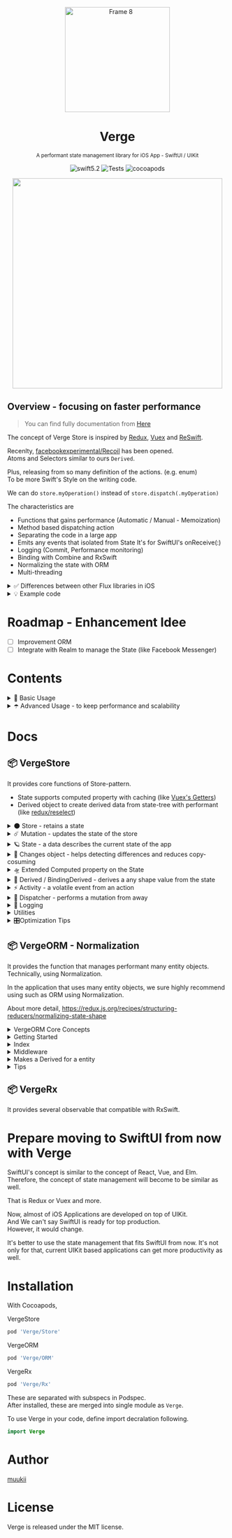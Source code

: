 <p align="center">
<img width="240" alt="Frame 8" src="https://user-images.githubusercontent.com/1888355/82828305-b6d2e880-9eeb-11ea-9c3b-7659da42b499.png">
</p>

<h1 align="center">Verge</h1>
<p align="center">
<sub>A performant state management library for iOS App - SwiftUI / UIKit</sub>
</p>

<p align="center">
<img alt="swift5.2" src="https://img.shields.io/badge/swift-5.2-ED523F.svg?style=flat"/>
<img alt="Tests" src="https://github.com/muukii/Verge/workflows/Tests/badge.svg"/>
<img alt="cocoapods" src="https://img.shields.io/cocoapods/v/Verge" />
</p>

<p align="center">
<img width="480px" src="https://user-images.githubusercontent.com/1888355/81477721-268e7580-9254-11ea-94fa-1c2135cdc16f.png"/>
</p>

## Overview - focusing on faster performance

> You can find fully documentation from [Here](#modules-overview)

The concept of Verge Store is inspired by [Redux](https://redux.js.org/), [Vuex](https://vuex.vuejs.org/) and [ReSwift](https://github.com/ReSwift/ReSwift).

Recenlty, [facebookexperimental/Recoil](https://github.com/facebookexperimental/Recoil) has been opened.  
Atoms and Selectors similar to ours `Derived`.

Plus, releasing from so many definition of the actions. (e.g. enum)<br>
To be more Swift's Style on the writing code.

We can do `store.myOperation()` instead of `store.dispatch(.myOperation)`

The characteristics are

* Functions that gains performance (Automatic / Manual - Memoization)
* Method based dispatching action
* Separating the code in a large app
* Emits any events that isolated from State It's for SwiftUI's onReceive\(:\)
* Logging \(Commit, Performance monitoring\)
* Binding with Combine and RxSwift
* Normalizing the state with ORM
* Multi-threading

<details><summary>✅ Differences between other Flux libraries in iOS</summary>
<p>

Firstly, Verge provides the functions to keep excellent performance in using Store-Pattern.

Verge focuses on using in the real-world.

For example, the application must have many features depends on its business.<br>
Such as the application might be getting complicated.

To solve this issue, we can choose Store-Pattern such as flux.

At a glance, Flux architecture is amazing.<br>
However, we have to follow the disadvantages behind it.

They are coming from the application runs with Data-Driven (Mostly).<br>
Data-Driven will cause some expensive calculations in the application that depends on the complexity of the application.<br>
Sometimes, we may face some performance issues we can't overlook it.

Redux and Vuex are already following that.

- Redux
  - reselect
  - ORM
- Vuex
  - Getters
  - ORM

Verge is trying to do that in iOS application with Swift.

Specifically:
- Derived (Similar to [facebookexperimental/Recoil](https://github.com/facebookexperimental/Recoil)'s Atom and Selector)
- ORM

</p>
</details>

<details><summary>💡 Example code</summary>
<p>

```swift
struct State: StateType {
  var name: String = ""
  var age: Int = 0
}

enum Activity {
  case somethingHappen
}

// 🌟with UIKit
class ViewController: UIViewController {
  
  ...  
  
  let store = Store<State, Activity>(initialState: .init(), logger: nil)
  
  ...
            
  func update(changes: Changes<State>) {
    
    changes.ifChanged(\.name) { (name) in
      nameLabel.text = name
    }
    
    changes.ifChanged(\.age) { (age) in
      ageLabel.text = age.description
    }
    
  }
}


// 🌟with SwiftUI
struct MyView: View {
  
  @EnvironmentObject var store: Store<State, Activity>
  
  var body: some View {
    Group {
      Text(store.state.name)
      Text(store.state.age)
    }
  }
}
```

</p>
</details>

# Roadmap - Enhancement Idee

- [ ] Improvement ORM
- [ ] Integrate with Realm to manage the State (like Facebook Messenger)

# Contents

<details><summary>🍐 Basic Usage</summary>


## 🍐 Basic Usage

To start to use Verge in our app, we use these domains:

* **State**
  * A type of state-tree that describes the data our feature needs.
* **Activity**
  * A type that describes an activity that happens during performs the action.
  * This instance won't be stored in anywhere. It would help us to perform something by event-driven.
  * Consider to use this depends on that if can be represented as a state.
  * For example, to present alert or notifcitaions by the action.
* **Action**
  * Just a method that a store or dispatcher defines.
* **Store**
  * A storage object to manage a state and emit activities by the action.
  * Store can dispatch actions to itself.
* **Dispatcher (Optional)**
  * A type to dispatch an action to specific store.
  * For a large application, to separate the logics each domain.
  
**Setup a Store**
  
Define a state
  
```swift
struct MyState {
  var count = 0
}
```

Define an activity

```swift
enum MyActivity {
  case countWasIncremented
}
```

Define a store that uses defined state and activity

```swift
class MyStore: Store<MyState, MyActivity> {

  init(dependency: Dependency) {
    super.init(initialState: .init(), logger: nil)
  }
  
}
```

We can create an instance from `Store` but we can put some dependencies (e.g. API client) with creating a sub-class of `Store`.

(If you don't need Activity, you can set `Never` there.)

And then, add an action in the store

```swift
class MyStore: Store<MyState, MyActivity> {

  init(dependency: Dependency) {
    super.init(initialState: .init(), logger: nil)
  }
  
  func incrementCount() {
    commit { 
      $0.count += 1
    }
  }
}
```

Yes, this point is most different with Redux. it's close to Vuex.<br>
Store knows what the application's needs.

For example, call that action.

```swift
let store = MyStore(...)
store.incrementCount()
```

There are some advantages:

- **Better Performance**
  - Swift can perform this action with Swift's method dispatching instead switch-case computing. 
- **Returns anything we need**
  - the action can return anything from that action (e.g. state or result)
  - If that action dispatch async operation, it can return `Future` object. (such as Vuex action)
  
Perform a commit asynchronously

```swift
func incrementCount() {
  DispatchQueue.main.async {
    commit { 
      $0.count += 1
    } 
  }
}
```

Send an activity from the action

```swift
func incrementCount() {
  commit { 
    $0.count += 1
  }
  send(.countWasIncremented)
}
```

**Use the store in SwiftUI**

(Currently, Verge's development is focusing on UIKit.)

```swift
struct MyView: View {
  
  @EnvironmentObject var store: MyStore
  
  var body: some View {
    Group {
      Text(store.state.name)
      Text(store.state.age)
    }
    .onReceive(session.store.activityPublisher) { (activity) in
      ...
    }
  }
}
```

**Use the store in UIKit**

In UIKit, UIKit doesn't work with differentiating.<br>
To keep better performance, we need to set a value if it's changed.

Verge publishes an object that contains previous state and latest state, Changes object would be so helpful to check if a value changed.

```swift
class ViewController: UIViewController {
    
  let store: MyStore
  
  var cancellable: VergeAnyCancellable?
  
  init(store: MyStore) {
    ...
    
    self.cancellable = store.sinkChanges { [weak self] changes in
      self?.update(changes: changes)
    }
    
  }
            
  private func update(changes: Changes<MyStore.State>) {
    
    changes.ifChanged(\.name) { (name) in
      nameLabel.text = name
    }
    
    changes.ifChanged(\.age) { (age) in
      ageLabel.text = age.description
    }
    
  }
}
```
</details>

<details><summary>☂️ Advanced Usage - to keep performance and scalability</summary>

## ☂️ Advanced Usage - to keep performance and scalability


**Adding a cachable computed property in a State**

We can add a computed property in a state to get a derived value with stored property,<br>
and that computed property works fine as well other stored property.

```swift
struct MyState {
  var items: [Item] = [] {
  
  var itemsCount: Int {
    items.count
  }
}
```

However, this patterns might cause an expensive cost of operation depends on how they computes. <br>
To solve it, Verge arrows us to define the computed property with another approach.

```swift
struct MyState: ExtendedStateType {

  var name: String = ...
  var items: [Int] = []
  
  struct Extended: ExtendedType {
    let filteredArray = Field.Computed<[Int]> {
      $0.items.filter { $0 > 300 }
    }
    .ifChanged(selector: \.largeArray)
  }
}
```

```swift
let store: MyStore

store.changes.computed.filteredArray
```

This defined computed array calculates only if changed specified value.<br>
That condition to re-calculate is defined with `.ifChanged` method in the example code.

And finally, it caches the result by first-time access and it returns cached value until if the source value changed.


**Making a slice of the state (Selector)**

We can create a slice object that derives a data from the state.

```swift
let derived: Derived<Int> = store.derived(.map(\.count))

// take a value
derived.value

// subscribe a value changes
derived.sinkChanges { (changes: Changes<Int>) in 
}
```

[Details here](https://muukii-app.gitbook.io/verge/docs-vergestore/derived-bindingderived)

**Creating a Dispatcher**

Store arrows us to define an action in itself, that might cause gain complexity in supporting a large application.<br>
To solve this, Verge offers us to create an object that dispatches an action to the store.<br>
We can separate the code of actions to keep maintainability.<br>
that also help us to manage a different type of dependencies.<br>

For example, the case of those dependencies different between logged-in and logged-out.

```swift
class MyDispatcher: MyStore.Dispatcher {
  func moreOperation() {
    commit {
      ...
    }
  }
}

let store: MyStore
let dispatcher = MyDispatcher(target: store)
```

Additionally, We can create a dispatcher that focuses the specified sub-tree of the state.<br>
You can check the detail of this from [our documentation](https://muukii-app.gitbook.io/verge/docs-vergestore/dispatcher).

</details>

# Docs

## 📦 VergeStore

It provides core functions of Store-pattern.

- State supports computed property with caching (like [Vuex's Getters](https://vuex.vuejs.org/guide/getters.html))
- Derived object to create derived data from state-tree with performant (like [redux/reselect](https://github.com/reduxjs/reselect))

<details><summary>🌑 Store - retains a state</summary>
<p>

**Store** 
-   a reference type object    
-   manages the state object that contains the application state    
-   commits **Mutation** to update the state

## Define a Store

```swift
struct State: StateType {
  var count: Int = 0
}

enum Activity {
  case happen
}

final class MyStore: Store<State, Activity> {
  
  init() {
    super.init(
      initialState: .init(),
      logger: DefaultStoreLogger.shared
    )
  }
   
}
```

## Add a Mutation

```swift
final class MyStore: Store<State, Activity> {

  func increment() {
    commit {
      $0.count += 0
    }
  }
  
}
```

## Commit the mutation

```swift
let store = MyStore()
store.increment()
```

</p>
</details>

<details><summary>☄️ Mutation - updates the state of the store</summary>
<p>

## What Mutation is
The only way to actually change state in a Store is by committing a mutation. 
Define a function that returns Mutation object. 
That expresses that function is Mutation

> Mutation does **NOT** allow to run asynchronous operation.

## To define mutations in the Store

```swift
struct MyState {
  var todos: [TODO] = []
}

class MyStore: Store<MyState, Never> {

  func addNewTodo(title: String) {
    commit { (state: inout MyState) in
      state.todos.append(Todo(title: title, hasCompleted: false))
    }
  }
  
}
```

## To run Mutation

```swift
let store = MyStore()
store.addNewTodo(title: "Create SwiftUI App")

print(store.state.todos)
// store.state.todos => [Todo(title: "Create SwiftUI App", hasCompleted: false)]
```

</p>
</details>

<details><summary>🪐 State - a data describes the current state of the app</summary>
<p>

## Using single state tree (Not enforced)

VergeStore uses a **single state-tree. (Recommended)** That means an object contains all of the application's state. With this, we can get to achieve **"single source of truth"**

That state is managed by **Store**. It process updating the state and notify updated events to the subscribers.

> 💡 VergeStore does support multiple state-tree as well. Depending on the case, we can create another Store instance.

## Add a computed property

```swift
struct State: StateType {
  
  var count: Int = 0
  
  var countText: String {
    return count.description
  }
  
}
```

Although in some of cases, the cost of computing might be higher which depends on how it create the value from stored properties.

## StateType protocol helps to modify

VergeStore provides `StateType` protocol as a helper.

It will be used in State struct that Store uses. `StateType` protocol is just providing the extensions to mutate easily in the nested state.

```swift
public protocol StateType {
}

extension StateType {

  public mutating func update<T>(target keyPath: WritableKeyPath<Self, T>, update: (inout T.Wrapped) throws -> Void) rethrows where T : VergeStore._VergeStore_OptionalProtocol

  public mutating func update<T>(target keyPath: WritableKeyPath<Self, T>, update: (inout T) throws -> Void) rethrows

  public mutating func update(update: (inout Self) throws -> Void) rethrows
}
```

> There is `ExtendedStateType` from StateType.
> This provies us to get more stuff that increases performance and productivity.

## Normalization

**If you put the data that has relation-ship or complicated structure into state tree, it would be needed normalization to keep performance. Please check VergeORM module**

[About more Normalization and why we need to do this]([https://redux.js.org/recipes/structuring-reducers/normalizing-state-shape/](https://redux.js.org/recipes/structuring-reducers/normalizing-state-shape/))

</p>
</details>

<details><summary>🌟 Changes object - helps detecting differences and reduces copy-cosuming</summary>
<p>

## Update UI from State

In subscribing the state and binding UI, it's most important to reduce the meaningless time to update UI.

What things are the meaningless? that is the update UI which contains no updates.

Basically, we can do this like followings

```swift
func updateUI(newState: State) {
  if self.label.text != newState.name {
    self.label.text = newState.name
  }
}
```

Although, this approach make the code a little bit complicated by increasing the code to update UI.

## Update UI when only the state changed

Store provides Changes<State> object.
It provides some functions to get the value from state with condition.

```swift
let store: Store<MyState, Never>

let changes: Changes<MyState> = store.changes

changes.ifChanged(\.name) { name in
  // called only name changed
}
```

## Subscribing the state

```swift
class ViewController: UIViewController {

  var subscriptions = Set<UntilDeinitCancellable>()
  
  let store: MyStore<MyState, MyActivity> 

  override func viewDidLoad() { 
  
    super.viewDidLoad()
  
    store.sinkChanges { [weak self] (changes) in
      // it will be called on the thread which committed
      self?.update(changes: changes)
    }
    .store(in: &subscriptions)
  }
  
  private func update(changes: Changes<MyState> {
    changes.ifChanged(\.name) { name in
      // called only name changed
    }
    ...
  }
  
}
```

</p>
</details>

<details><summary>🛸 Extended Computed property on the State</summary>
<p>

## Overview
A declaration to add a computed-property into the state. It helps to add a property that does not need to be stored-property. It's like Swift's computed property like following:

```swift
struct State {
 var items: [Item] = [] {

 var itemsCount: Int {
   items.count
 }
}
```

However, this Swift's computed-property will compute the value every state changed. It might become a serious issue on performance.

Compared with Swift's computed property and this, this does not compute the value every state changes, It does compute depend on specified rules.
That rules mainly come from the concept of Memoization.

Example code:

```swift
struct State: ExtendedStateType {

 var name: String = ...
 var items: [Int] = []

 struct Extended: ExtendedType {

   static let instance = Extended()

   let filteredArray = Field.Computed<[Int]> {
     $0.items.filter { $0 > 300 }
   }
   .dropsInput {
     $0.noChanges(\.items)
   }
 }
}
```

```swift
let store: MyStore<State, Never> = ...

let state = store.state

let result: [Int] = state.computed.filteredArray
```

## Instruction

### Computed Property on State

States may have a property that actually does not need to be stored property. In that case, we can use computed property.

Although, we should take care of the cost of the computing to return value in that. What is that case? Followings explains that.

> Computed concept is inspired from Vuex Getters. [https://vuex.vuejs.org/guide/getters.html](https://vuex.vuejs.org/guide/getters.html)

For example, there is itemsCount.

```swift
struct State {
  var items: [Item] = []
    
  var itemsCount: Int = 0
}
```

In order to become itemsCount dynamic value, it needs to be updated with updating items like this.

```swift
struct State {
  var items: [Item] = [] {
    didSet {
      itemsCount = items.count
    }
  }
    
  var itemsCount: Int = 0
}
```

We got it, but we don't think it's pretty simple. Actually we can do this like this.

```swift
struct State {
  var items: [Item] = [] {
  
  var itemsCount: Int {
    items.count
  }
}
```

With this, it did get to be more simple.

```swift
struct State {
  var items: [Item] = []
  
  var processedItems: [ProcessedItem] {
    items.map { $0.doSomeExpensiveProcessing() }
  }
}
```

As an example, Item can be processed with the something operation that takes expensive cost. We can replace this example with filter function. 

This code looks is very simple and it has got data from source of truth. Every time we can get correct data. However we can look this takes a lot of the computing resources. In this case, it would be better to use didSet and update data.

```swift
struct State {
  var items: [Item] = [] {
    didSet {
      processedItems = items.map { $0.doSomeExpensiveProcessing() }
    }
  }
  
  var processedItems: [ProcessedItem] = []
}
```

However, as we said, this approach is not simple. And this can not handle easily a case that combining from multiple stored property. Next introduces one of the solutions.


## Extended Computed Properties

VergeStore has a way of providing computed property with caching to reduce taking computing resource.

Keywords are:
-   ExtendedStateType    
-   ExtendedType
-   Field.Computed<T>
    
Above State code can be improved like following.

```swift
struct State: ExtendedStateType {

  var name: String = ...
  var items: [Int] = []
  
  struct Extended: ExtendedType {
  
    static let instance = Extended() 
    
    let filteredArray = Field.Computed<[Int]> {
      $0.items.filter { $0 > 300 }
    }
    .dropsInput {
      $0.noChanges(\.items)
    }
  }
}
```

To access that computed property, we can do the followings:

```swift
let store: MyStore<State, Never> = ...

let state = store.state

let result: [Int] = state.computed.filteredArray
```

`store.computed.filteredArray` will be updated only when items updated. Since the results are stored as a cache, we can take value without computing.

Followings are the steps describes when it computes while paying the cost.

```swift
let store: MyStore<State, Never> = ...

// It computes
store.state.computed.filteredArray

// no computes because results cached with first-time access
store.state.computed.filteredArray

// State will change but no affects items
store.commit {
  $0.name = "Muukii"
}

// no computes because results cached with first-time access
store.state.computed.filteredArray

// State will change with it affects items
store.commit {
  $0.items.append(...)
}

// It computes new value
store.state.computed.filteredArray
```

</p>
</details>

<details><summary>🌙 Derived / BindingDerived - derives a any shape value from the state</summary>
<p>

> **Derived** is inspired by [redux/reselect](https://github.com/reduxjs/reselect).

Derived's functions are:
-   Computes the derived data from the state tree
-   Emit the updated data with updating Store
-   Supports subscribe the data
-   Supports Memoization

## Overview
### Setting up the Store

```swift
struct State {
  var title: String = ""
  var count: Int = 0
}

let store = StoreBase<State, Never>(initialState: .init(), logger: nil)
```

### Create a Derived object

```swift
let derived: Derived<Int> = store.derived(.map(\.count))

// we can write also this.
// However, we recommend do above way as possible
// because it enables cache.
let derived: Derived<Int> = store.derived(.map { $0.count })
```

Derived is an object (reference type). It provides a latest value from a store.
This supports getting the value ad-hoc or subscribing the value updating.

## Take a value
Derived allows us to take the latest value at the time.

```swift
let value: Int = derived.value
```

## Subscribe the latest value Derived provides

Derived allows us to subscribe to the updated value.

```swift
let cancellable = derived.sinkValue { (changes: Changes<Int>) in 
}
```

> ✅ 
> Please, carefully handle a cancellable object. A concealable object that returns that subscribe method is similar to AnyCancellable of Combine.framework. We need to retain that until we don't need to get the update event.

## Supports other Reactive Frameworks
We might need to use some Reactive framework to integrate other sequence. Derived allows us to make to a sequence from itself. Currently, it supports Combine.framework and RxSwift.framework.

### + Combine

```swift
derived
  .valuePublisher()
  .sink { (changes: Changes<Int>) in
  
  }
```

### + RxSwift

> 💡You need to install VergeRx module to use this.

```swift
derived.rx
  .changesObservable()
  .subscribe(onNext: { (changes: Changes<Int>) in
  
  })
```

## Memoization to keep good performance

Mostly Derived is used for projecting the specified shape from the source object. 
And some cases may contain an expensive operation. In that case, we can consider to tune Memoization up.​ 
We can see the detail of Memoization from below link.

[Wiki - Memoization]([https://en.wikipedia.org/wiki/Memoization](https://en.wikipedia.org/wiki/Memoization))

## Suppress the map operation that projects no changes

In create Derived method, we can get the detail that how we suppress the no need updating and updated event.

```swift
extension StoreType {

  public func derived<NewState>(
    _ memoizeMap: MemoizeMap<Changes<State>, NewState>,
    dropsOutput: @escaping (Changes<NewState>) -> Bool = { _ in false }
  ) -> Derived<NewState>
  
}
```

</p>
</details>

<details><summary>⚡️ Activity - a volatile event from an action</summary>
<p>

## What activity does
VergeStore supports send some events that won't be stored on state.
Even if an application runs with Data-Driven, it might have some issues that not easy to something with Data-Driven.
For example, something that would happen with the timer's trigger. This case is not easy with expressing state.
Activity helps that can do easily.
This means VergeStore can use Event-Driven from Data-Driven partially.
We think it's not so special concept. SwiftUI supports these use cases as well that using Combine's Publisher.

```swift
func onReceive<P>(_ publisher: P, perform action: @escaping (P.Output) -> Void) -> some View where P : Publisher, P.Failure == Never
```

[Apple's SwiftUI Ref]([https://developer.apple.com/documentation/swiftui/view/3365935-onreceive](https://developer.apple.com/documentation/swiftui/view/3365935-onreceive))

## Sends Activity

In sample code following this

```swift
final class MyStore: Store<State, Never>
```

`Never` means no activity.
To send activity to subscriber, starting from defining the Activity.

```swift
struct State {
    
}

enum Activity {
  case didSendMessage
}

final class MyStore: Store<State, Activity> {
    
  init() {
    super.init(initialState: .init(), logger: DefaultLogger.shared)
  }
  
  func sendMessage() {
    send(.didSendMessage)
  }
}
```

> In this sample, Store has DispatcherType. If you create the application not so much complicated, you don't need separate Store and Dispatcher.

```swift
let store = Store()

store
  .activityPublisher
  .sink { event in
    // do something
  }
  .store(in: &subscriptions)
```

</p>
</details>

<details><summary>🚀 Dispatcher - performs a mutation from away</summary>
<p>

## What Dispatcher does

Dispatcher's needs is **to update the state that Store manages** and to **manage dependencies to create Mutation and Action.**

**Dispatcher does not have own state. Dispatcher runs with Store.**

**Example**

```swift
class MyDispatcher: MyStore.Dispatcher {

}

let store = MyStore()
let dispatcher = MyDispatcher(target: store)
```

> 💡 
> Actual type of MyStore.Dispatcher is DispatcherBase<State, Never> It is a typealias to write shortly.

Managing dependencies code

```swift
class MyDispatcher: MyStore.Dispatcher {

  let apiClient: APIClient

  init(apiClient: APIClient, target store: StoreBase<RootState>) {
    self.apiClient = apiClient
    super.init(target: store)
  }
}

let store = MyStore()
let apiClient = APIClient()
let dispatcher = MyDispatcher(apiClient: apiClient, target: store)
```

## Create multiple Dispatcher

![image](https://user-images.githubusercontent.com/1888355/82821486-28586a00-9edf-11ea-8c98-062eafcc4f16.png)

We can create multiple Dispatcher each use-cases.

For example, In case the timing of getting dependencies that to be needed by run Action or Mutation is different, it will not be easy to define in the one dispatcher. We will have the optional properties in there.

In this case, creating multiple dispatchers will help us. Define the dispatcher each the timing of getting dependencies.

```swift
class LoggedInDispatcher: MyStore.Dispatcher {
  
  let apiClientNeedsAuthToken = ...
  ...
}

class LoggedOutDispatcher: DispatcherBase<RootState> {

  let apiClientWithoutAuthToken = ...
  ...
}

let store = MyStore()
let loggedInDispatcher = LoggedInDispatcher(...)
let loggedOutDispatcher = LoggedOutDispatcher(...)
```

</details>

<details><summary>🔭 Logging</summary>

## Start logging from DefaultStoreLogger
DefaultStoreLogger is the pre-implemented logger that send the logs to OSLog.
To enable logging, set the logger instance to Store's initializer.

```swift
Store<MyState, MyActivity>.init(
  initialState: ...,
  logger: DefaultStoreLogger.shared // 🤩
)
```

Mainly, we can monitor log about commit in Xcode's console and Terminal.app

```
2020-05-25 23:47:06.884304+0900 VergeStoreDemoSwiftUI[84086:2813713] [Commit] {
  "store" : "VergeStore.Store<VergeStoreDemoSwiftUI.SessionState, Swift.Never>()",
  "tookMilliseconds" : 0.19299983978271484,
  "trace" : {
    "createdAt" : "2020-05-25T14:47:06Z",
    "file" : "\/Users\/muukii\/.ghq\/github.com\/muukii\/Verge\/worktree\/space1\/Sources\/VergeStoreDemoSwiftUI\/Session.swift",
    "function" : "submitNewPost(title:from:)",
    "line" : 129,
    "name" : ""
  },
  "type" : "commit"
}
```

## Creating a customized logger

If you need a customized logger, you can create that with `StoreLogger` protocol.

```swift
public protocol StoreLogger {
  
  func didCommit(log: CommitLog)
  
  func didCreateDispatcher(log: DidCreateDispatcherLog)
  func didDestroyDispatcher(log: DidDestroyDispatcherLog)
}
```

</details>

<details><summary>Utilities</summary>

## Fragment\<State>

## Fragment helps compare if state was updated without Equatable

‌In a single state tree, comparing for reducing the number of updates would be most important for keep performance. However, implementing Equatable is not easy basically. Instead, adding a like flag that indicates updated itself, it would be easy

## Actually, we need to get to flag that means different, it no need to be equal

Actually, we need to get to flag that means **different**, it no need to be **equal**.

## Fragment does embed state with flag‌

Now we can use Fragment struct that is a container for wrapping inside state up. With dynamicMemberLookup, we can access the properties without new property. Fragment has `UpdatedMarker`, we can compare if the state was updated with this.

```swift
struct YourState {
  var name: String = ...
}

struct AppState {

  @Fragment var yourState YourState = .init()
}

appState.yourState.name

// get unique value that indicates updated to compare with previous value.
// this value would be updated on every mutation of this tree.
appState.$yourState.counter.value 
```

</details>

<details><summary>🎛Optimization Tips</summary>

## Writing high-performance state-management

> WIP

* ExtendedComputedProperty

</details>

## 📦 VergeORM - Normalization

It provides the function that manages performant many entity objects.<br>
Technically, using Normalization.

In the application that uses many entity objects, we sure highly recommend using such as ORM using Normalization.

About more detail,
https://redux.js.org/recipes/structuring-reducers/normalizing-state-shape

<details><summary>VergeORM Core Concepts</summary>
<p>

VergeORM is a library to manage Object-Relational Mapping in the value-type struct.

It provides to store with Normalization and accessing easier way.
Basically, If we do Normalization without any tool, accessing would be complicated.

The datastore can be stored anywhere because it's built by struct type.
It allows that to adapt to state-shape already exists.

```swift
struct YourAppState: StateType {
  
  // VergeORM's datastore 
  struct Database: DatabaseType {
  
    ...
    // We will explain this later.
  }
      
  // Put Database anywhere you'd like  
  var db: Database = .init()

  ... other states
}
```

## Stores data with normalization

Many applications manage a lot of entities. Single state-tree requires work similar to creating database schema. The state shape is most important, otherwise performance issue will appear when your application grows.

‌
To avoid this, we should do **Normalize** the State Shape. About Normalizing state shape, [Redux documentation](https://redux.js.org/recipes/structuring-reducers/normalizing-state-shape) explains it so good. VergeORM provides several helper methods to normalize state shape.

-   Supports find, insert, delete with easy plain implementations.    
-   Supports batch update with context, anywhere it can abort and revert to current state.

</p>
</details>

<details><summary>Getting Started</summary>

## Create Database struct

**Database struct** contains the tables for each Entity. As a struct object, that allows to manage history and it can be embedded on the state that application uses.
‌
-   Database struct    
    -   Book entity        
    -   Author entity

## Add DatabaseType protocol to your database struct

```swift
struct Database: DatabaseType {
}
```

`DatabaseType` protocol has several constraints and provides functions with that. To satisfy those constraints, make it like following

```swift
struct Database: DatabaseType {

  struct Schema: EntitySchemaType {

  }

  struct Indexes: IndexesType {

  }

  var _backingStorage: BackingStorage = .init()
}
```

## Register EntityTable

As an example, suppose we have Book and Author entities.

```swift
struct Book: EntityType {

  typealias IdentifierType = String

  var entityID: EntityID {
    .init(rawID)
  }

  let rawID: String
}

struct Author: EntityType {

  typealias IdentifierType = String

  var entityID: EntityID {
    .init(rawID)
  }

  let rawID: String
}
```

By conforming to `EntityType` protocol, it can be used by Database as Entity. It needs `rawID` and you can set whatever type your Entity needs.

And then, add these entities to Schema object.

```swift
struct Database: DatabaseType {

  struct Schema: EntitySchemaType {
    let book = Book.EntityTableKey()
    let author = Book.EntityTableKey()
  }

  struct Indexes: IndexesType {
    // In this time, we don't touch here.
  }

  var _backingStorage: BackingStorage = .init()
}
```

Finally, you can use Database object like this.

```swift
let db = RootState.Database()

let bookEntityTable: EntityTable<Book, Read> = db.entities.book
```

You can get aEntityTable object for Book.
And then you can use these methods.

```swift
bookEntityTable.all()
bookEntityTable.find(by: <#T##VergeTypedIdentifier<Book>#>)
bookEntityTable.find(in: <#T##Sequence#>)
```

> 💡
> These syntax are realized by Swift's dynamicMemberLookup. If you have curiosity, please check out the source-code.

## Update Database

To update Database object(Insert, Update, Delete), use `performbatchUpdates` method.

```swift
db.performBatchUpdates { (context) in
  // Put the updating code here
}
```

Example:
```swift
db.performBatchUpdates { (context) in
  let book = Book(rawID: "some")
  context.book.insert(book)
}

// db.entities.book.count == 1
```

</details>

<details><summary>Index</summary>

## To find the entity faster, Index.

As shown in the Getting Started section, we can get entities by the following code.

```swift
let db =  RootState.Database()

db.bookEntityTable.all()

db.bookEntityTable.find(by: <#T##VergeTypedIdentifier<Book>#>)

db.bookEntityTable.find(in: <#T##Sequence#>)
```

To do this, we need to manage the Identifier of the entity and additionally, to get an array of entities, we need to manage the order of Identifier.

To do this, VergeORM provides Index feature. Index manages the set of identifiers in several structures.

> 💡
> Meaning of Index might be a bit different than RDB's Index. At least, Index manages identifiers to find the entity faster than linear search.

Currently, we have the following types,‌
-   **OrderedIDIndex**    
    -   [EntityID]        
    -   Manages identifiers in an ordered collection           
-   **GroupByEntityIndex**
    -   [EntityID : [EntityID]]
    -   Manages identifiers that are grouped by another identifier
-   **HashIndex**
	-  [Key : EntityID]
	-  Manages identifiers with hashable keys
-   **SetIndex**
    -   Set<EntityID>
-   **GroupByKeyIndex**    
    -   [Key : [EntityID]]
            
## Register Index

Let's take a look at how to register Index. The whole index is here.

```swift
struct Database: DatabaseType {

  struct Schema: EntitySchemaType {
    let book = Book.EntityTableKey()
    let author = Book.EntityTableKey()
  }

  struct Indexes: IndexesType {
    // 👋 Here!
  }

  var _backingStorage: BackingStorage = .init()
}
```

Indexes struct describes the set of indexes. All of the indexes managed by VergeORM would be here.

For now, we add a simple ordered index just like this.

```swift
struct Indexes: IndexesType {
  let allBooks = IndexKey<OrderedIDIndex<Schema, Book>>()
  // or OrderedIDIndex<Schema, Book>.Key()
}
```

With this, now we have index property on DatabaseType.indexes.

```swift
let allBooks = state.db.indexes.allBooks
// allBooks: OrderedIDIndex<Database.Schema, Book>
```

## Read Index

**Accessing indexes**

```swift
// Get the number of ids
allBooks.count

// Take all ids
allBooks.forEach { id in ... }

// Get the id with location
let id: Book.ID = allBooks[0]
```

Fetch the entities from index

```swift
let books: [Book] = state.db.entities.book.find(in: state.db.indexes.allBooks)
// This syntax looks is a bit verbose.
// We will take shorter syntax.
```

## Write Index

To write index is similar with updating entities. Using `performBatchUpdates` , add or delete index through the `context` .

```swift
state.db.performBatchUpdates { (context) -> Book in

  let book = Book(rawID: id.raw, authorID: Author.anonymous.id)
  context.insertsOrUpdates.book.insert(book)

  // Here 👋
  context.indexes.allBooks.append(book.id)

}
```

Since Index is updated manually here, you might want to manage it automatically.
Using **Middleware**, it's possible.

</details>

<details><summary>Middleware</summary>
## Perform any operation for each of all updates

Using Middleware, you can perform any operation for each of all updates.
‌
For example,
-   Manage Index according to updated entities, for each of all updates

## Register Middleware

In DatabaseType protocol, we can return the set of middlewares. This property would be called for each update.

```swift
struct Database: DatabaseType {

  ...

  var middlewares: [AnyMiddleware<RootState.Database>] {
    [
      // Here
    ]
  }  
}
```

We can return `MiddlewareType` object here. However since it's a generic protocol, it needs to wrap up with AnyMiddleware object to return as an array.

**struct AnyMiddleware**

```swift
public struct AnyMiddleware<Database> : MiddlewareType where Database : VergeORM.DatabaseType {

    public init<Base>(_ base: Base) where Database == Base.Database, Base : VergeORM.MiddlewareType

    public init(performAfterUpdates: @escaping (DatabaseBatchUpdateContext<Database>) -> ())

    public func performAfterUpdates(context: DatabaseBatchUpdateContext<Database>)
}
```

**To wrap your middleware up with AnyMiddleware**

```swift
public struct MyMiddleware<Database: DatabaseType>: MiddlewareType {
  ...
}

let middleware = MyMiddleware()
AnyMiddleware<Database>(middleware)
```

To create anonymous middleware using AnyMiddleware

```swift
AnyMiddleware<Database>(performAfterUpdates: { (context) in

  // ... any operation

})
```

## What middleware handles

-   performs any operation with context after updating of batch-updates completed.    
    -   `MiddlewareType.performAfterUpdates`
    
## Create Middleware

```swift
let autoIndex = AnyMiddleware<RootState.Database>(performAfterUpdates: { (context) in

  let ids = context.insertsOrUpdates.author.all().map { $0.id }
  context.indexes.bookMiddleware.append(contentsOf: ids)

})
```

This sample code adds identifier of Author that added on batch-updates.
This means it manages Index automatically.
Finally, returns this object on middlewares property.

```swift
let autoIndex = ...

struct Database: DatabaseType {

  ...

  var middlewares: [AnyMiddleware<RootState.Database>] {
    [
      autoIndex
    ]
  }  
}
```


</details>

<details><summary>Makes a Derived for a entity</summary>

## To create getter, Add DatabaseEmbedding protocol to your state-tree.

```swift
struct RootState: DatabaseEmbedding {

  static let getterToDatabase: (RootState) -> RootState.Database = { $0.db }

  struct Database: DatabaseType {
    ...       
  }

  var db = Database()
}
```

## Create getter from entity id

```swift
let id = Book.EntityID.init("some")

let derived: Book.Derived = storage.derived(from: id)
```

## Get entity from Getter

```swift
let entity: Book = getter.value.wrapped
```

VergeORM supports create MemoizeSelector from Storage or Store.

</details>

<details><summary>Tips</summary>

## Access to DB partially

We may want to create common accessing code with using protocol if we have multiple database object.

```swift
protocol Partial {
  var author: Author.EntityTableKey { get }
}

struct Database: DatabaseType {
  
  struct Schema: EntitySchemaType, Partial {
    let book = Book.EntityTableKey()
    let author = Author.EntityTableKey()
  }
  
  struct Indexes: IndexesType {
  }
    
  var _backingStorage: BackingStorage = .init()
}
```

```swift
func access<DB: DatabaseType>(db: DB) -> Int where DB.Schema : Partial {
  db.entities.author.all().count
}
```

Inside of access function, it supports only accessing to entity Partial protocol has.

</details>

## 📦 VergeRx

It provides several observable that compatible with RxSwift.

# Prepare moving to SwiftUI from now with Verge

SwiftUI's concept is similar to the concept of React, Vue, and Elm. <br>
Therefore, the concept of state management will become to be similar as well.

That is Redux or Vuex and more.

Now, almost of iOS Applications are developed on top of UIKit.<br>
And We can't say SwiftUI is ready for top production. <br>
However, it would change.

It's better to use the state management that fits SwiftUI from now. It's not only for that, current UIKit based applications can get more productivity as well.

# Installation

With Cocoapods,

VergeStore

```ruby
pod 'Verge/Store'
```

VergeORM

```ruby
pod 'Verge/ORM'
```

VergeRx

```ruby
pod 'Verge/Rx'
```

These are separated with subspecs in Podspec.<br>
After installed, these are merged into single module as `Verge`.

To use Verge in your code, define import decralation following.

```swift
import Verge
```

# Author

[muukii](https://github.com/muukii)

# License

Verge is released under the MIT license.


<!--stackedit_data:
eyJoaXN0b3J5IjpbMTQ0Njk0MzI1MCwtMzk3NDIxNTQsLTcxOD
U2MTA2LDc3MzQxNzEyMCwtMjE1ODQ2OTk0LDg2NjI3MDc4NSwt
MTg3MjEyNzcxNywtMzgyNjAyMjksNzI3MTU1NjkyLC0xMzUwMj
I0MzYxLDEyMzY3NjUzNiw3NTg5OTk5MzMsMTA3MzU0NjI4MSw4
MTkwMjkxMiwxOTg0MzQ0NjY3LDE2MjA3MjgzMiwtMTAxOTA4Mz
I5OCw4MjM5NjU4OTQsLTE5ODI2MTgyNjAsLTEyMzQyMzQ4Mjld
fQ==
-->